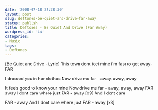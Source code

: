 ```yaml
---
date: '2008-07-18 22:28:30'
layout: post
slug: deftones-be-quiet-and-drive-far-away
status: publish
title: Deftones - Be Quiet And Drive (Far Away)
wordpress_id: '14'
categories:
- Music
tags:
- Deftones
---
```




[Be Quiet and Drive - Lyric]
This town dont feel mine
I'm fast to get away-FAR

I dressed you in her clothes
Now drive me far - away, away, away

It feels good to know your mine
Now drive me far - away, away, away
FAR away
I dont care where just FAR - away [x3]
And I dont care

FAR - away
And I dont care where just FAR - away [x3]
